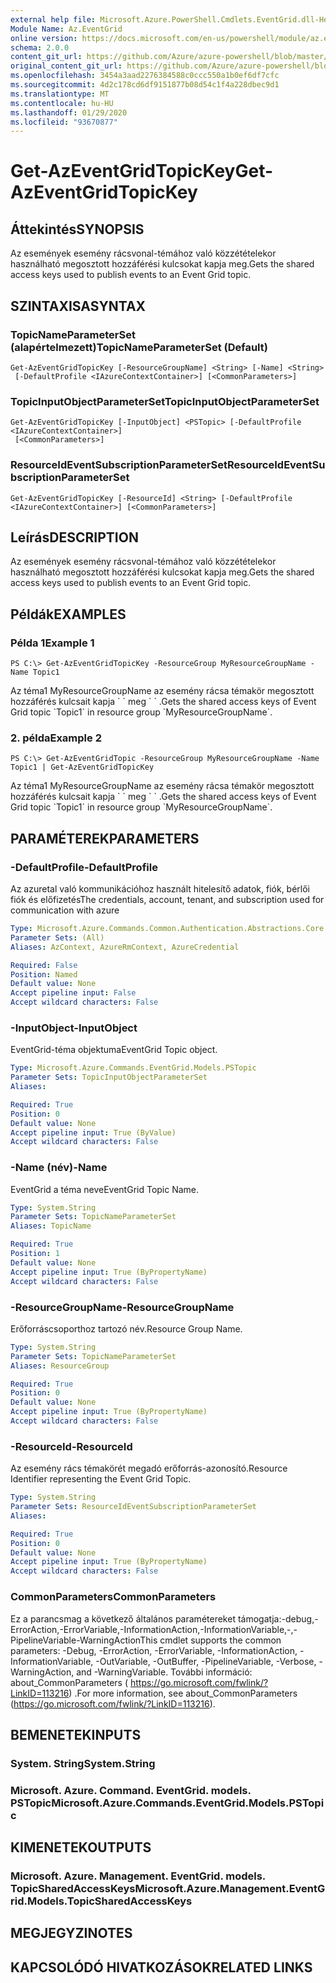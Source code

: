 ```yaml
---
external help file: Microsoft.Azure.PowerShell.Cmdlets.EventGrid.dll-Help.xml
Module Name: Az.EventGrid
online version: https://docs.microsoft.com/en-us/powershell/module/az.eventgrid/get-azeventgridtopickey
schema: 2.0.0
content_git_url: https://github.com/Azure/azure-powershell/blob/master/src/EventGrid/EventGrid/help/Get-AzEventGridTopicKey.md
original_content_git_url: https://github.com/Azure/azure-powershell/blob/master/src/EventGrid/EventGrid/help/Get-AzEventGridTopicKey.md
ms.openlocfilehash: 3454a3aad2276384588c0ccc550a1b0ef6df7cfc
ms.sourcegitcommit: 4d2c178cd6df9151877b08d54c1f4a228dbec9d1
ms.translationtype: MT
ms.contentlocale: hu-HU
ms.lasthandoff: 01/29/2020
ms.locfileid: "93670877"
---
```

# <span data-ttu-id="5757f-101">Get-AzEventGridTopicKey</span><span class="sxs-lookup"><span data-stu-id="5757f-101">Get-AzEventGridTopicKey</span></span>

## <span data-ttu-id="5757f-102">Áttekintés</span><span class="sxs-lookup"><span data-stu-id="5757f-102">SYNOPSIS</span></span>
<span data-ttu-id="5757f-103">Az események esemény rácsvonal-témához való közzétételekor használható megosztott hozzáférési kulcsokat kapja meg.</span><span class="sxs-lookup"><span data-stu-id="5757f-103">Gets the shared access keys used to publish events to an Event Grid topic.</span></span>

## <span data-ttu-id="5757f-104">SZINTAXISA</span><span class="sxs-lookup"><span data-stu-id="5757f-104">SYNTAX</span></span>

### <span data-ttu-id="5757f-105">TopicNameParameterSet (alapértelmezett)</span><span class="sxs-lookup"><span data-stu-id="5757f-105">TopicNameParameterSet (Default)</span></span>
```
Get-AzEventGridTopicKey [-ResourceGroupName] <String> [-Name] <String>
 [-DefaultProfile <IAzureContextContainer>] [<CommonParameters>]
```

### <span data-ttu-id="5757f-106">TopicInputObjectParameterSet</span><span class="sxs-lookup"><span data-stu-id="5757f-106">TopicInputObjectParameterSet</span></span>
```
Get-AzEventGridTopicKey [-InputObject] <PSTopic> [-DefaultProfile <IAzureContextContainer>]
 [<CommonParameters>]
```

### <span data-ttu-id="5757f-107">ResourceIdEventSubscriptionParameterSet</span><span class="sxs-lookup"><span data-stu-id="5757f-107">ResourceIdEventSubscriptionParameterSet</span></span>
```
Get-AzEventGridTopicKey [-ResourceId] <String> [-DefaultProfile <IAzureContextContainer>] [<CommonParameters>]
```

## <span data-ttu-id="5757f-108">Leírás</span><span class="sxs-lookup"><span data-stu-id="5757f-108">DESCRIPTION</span></span>
<span data-ttu-id="5757f-109">Az események esemény rácsvonal-témához való közzétételekor használható megosztott hozzáférési kulcsokat kapja meg.</span><span class="sxs-lookup"><span data-stu-id="5757f-109">Gets the shared access keys used to publish events to an Event Grid topic.</span></span>

## <span data-ttu-id="5757f-110">Példák</span><span class="sxs-lookup"><span data-stu-id="5757f-110">EXAMPLES</span></span>

### <span data-ttu-id="5757f-111">Példa 1</span><span class="sxs-lookup"><span data-stu-id="5757f-111">Example 1</span></span>
```
PS C:\> Get-AzEventGridTopicKey -ResourceGroup MyResourceGroupName -Name Topic1
```

<span data-ttu-id="5757f-112">Az téma1 MyResourceGroupName az esemény rácsa témakör megosztott hozzáférés kulcsait kapja \` \` meg \` \` .</span><span class="sxs-lookup"><span data-stu-id="5757f-112">Gets the shared access keys of Event Grid topic \`Topic1\` in resource group \`MyResourceGroupName\`.</span></span>

### <span data-ttu-id="5757f-113">2. példa</span><span class="sxs-lookup"><span data-stu-id="5757f-113">Example 2</span></span>
```
PS C:\> Get-AzEventGridTopic -ResourceGroup MyResourceGroupName -Name Topic1 | Get-AzEventGridTopicKey
```

<span data-ttu-id="5757f-114">Az téma1 MyResourceGroupName az esemény rácsa témakör megosztott hozzáférés kulcsait kapja \` \` meg \` \` .</span><span class="sxs-lookup"><span data-stu-id="5757f-114">Gets the shared access keys of Event Grid topic \`Topic1\` in resource group \`MyResourceGroupName\`.</span></span>

## <span data-ttu-id="5757f-115">PARAMÉTEREK</span><span class="sxs-lookup"><span data-stu-id="5757f-115">PARAMETERS</span></span>

### <span data-ttu-id="5757f-116">-DefaultProfile</span><span class="sxs-lookup"><span data-stu-id="5757f-116">-DefaultProfile</span></span>
<span data-ttu-id="5757f-117">Az azuretal való kommunikációhoz használt hitelesítő adatok, fiók, bérlői fiók és előfizetés</span><span class="sxs-lookup"><span data-stu-id="5757f-117">The credentials, account, tenant, and subscription used for communication with azure</span></span>

```yaml
Type: Microsoft.Azure.Commands.Common.Authentication.Abstractions.Core.IAzureContextContainer
Parameter Sets: (All)
Aliases: AzContext, AzureRmContext, AzureCredential

Required: False
Position: Named
Default value: None
Accept pipeline input: False
Accept wildcard characters: False
```

### <span data-ttu-id="5757f-118">-InputObject</span><span class="sxs-lookup"><span data-stu-id="5757f-118">-InputObject</span></span>
<span data-ttu-id="5757f-119">EventGrid-téma objektuma</span><span class="sxs-lookup"><span data-stu-id="5757f-119">EventGrid Topic object.</span></span>

```yaml
Type: Microsoft.Azure.Commands.EventGrid.Models.PSTopic
Parameter Sets: TopicInputObjectParameterSet
Aliases:

Required: True
Position: 0
Default value: None
Accept pipeline input: True (ByValue)
Accept wildcard characters: False
```

### <span data-ttu-id="5757f-120">-Name (név)</span><span class="sxs-lookup"><span data-stu-id="5757f-120">-Name</span></span>
<span data-ttu-id="5757f-121">EventGrid a téma neve</span><span class="sxs-lookup"><span data-stu-id="5757f-121">EventGrid Topic Name.</span></span>

```yaml
Type: System.String
Parameter Sets: TopicNameParameterSet
Aliases: TopicName

Required: True
Position: 1
Default value: None
Accept pipeline input: True (ByPropertyName)
Accept wildcard characters: False
```

### <span data-ttu-id="5757f-122">-ResourceGroupName</span><span class="sxs-lookup"><span data-stu-id="5757f-122">-ResourceGroupName</span></span>
<span data-ttu-id="5757f-123">Erőforráscsoporthoz tartozó név.</span><span class="sxs-lookup"><span data-stu-id="5757f-123">Resource Group Name.</span></span>

```yaml
Type: System.String
Parameter Sets: TopicNameParameterSet
Aliases: ResourceGroup

Required: True
Position: 0
Default value: None
Accept pipeline input: True (ByPropertyName)
Accept wildcard characters: False
```

### <span data-ttu-id="5757f-124">-ResourceId</span><span class="sxs-lookup"><span data-stu-id="5757f-124">-ResourceId</span></span>
<span data-ttu-id="5757f-125">Az esemény rács témakörét megadó erőforrás-azonosító.</span><span class="sxs-lookup"><span data-stu-id="5757f-125">Resource Identifier representing the Event Grid Topic.</span></span>

```yaml
Type: System.String
Parameter Sets: ResourceIdEventSubscriptionParameterSet
Aliases:

Required: True
Position: 0
Default value: None
Accept pipeline input: True (ByPropertyName)
Accept wildcard characters: False
```

### <span data-ttu-id="5757f-126">CommonParameters</span><span class="sxs-lookup"><span data-stu-id="5757f-126">CommonParameters</span></span>
<span data-ttu-id="5757f-127">Ez a parancsmag a következő általános paramétereket támogatja:-debug,-ErrorAction,-ErrorVariable,-InformationAction,-InformationVariable,-,-PipelineVariable-WarningAction</span><span class="sxs-lookup"><span data-stu-id="5757f-127">This cmdlet supports the common parameters: -Debug, -ErrorAction, -ErrorVariable, -InformationAction, -InformationVariable, -OutVariable, -OutBuffer, -PipelineVariable, -Verbose, -WarningAction, and -WarningVariable.</span></span> <span data-ttu-id="5757f-128">További információ: about_CommonParameters ( https://go.microsoft.com/fwlink/?LinkID=113216) .</span><span class="sxs-lookup"><span data-stu-id="5757f-128">For more information, see about_CommonParameters (https://go.microsoft.com/fwlink/?LinkID=113216).</span></span>

## <span data-ttu-id="5757f-129">BEMENETEK</span><span class="sxs-lookup"><span data-stu-id="5757f-129">INPUTS</span></span>

### <span data-ttu-id="5757f-130">System. String</span><span class="sxs-lookup"><span data-stu-id="5757f-130">System.String</span></span>

### <span data-ttu-id="5757f-131">Microsoft. Azure. Command. EventGrid. models. PSTopic</span><span class="sxs-lookup"><span data-stu-id="5757f-131">Microsoft.Azure.Commands.EventGrid.Models.PSTopic</span></span>

## <span data-ttu-id="5757f-132">KIMENETEK</span><span class="sxs-lookup"><span data-stu-id="5757f-132">OUTPUTS</span></span>

### <span data-ttu-id="5757f-133">Microsoft. Azure. Management. EventGrid. models. TopicSharedAccessKeys</span><span class="sxs-lookup"><span data-stu-id="5757f-133">Microsoft.Azure.Management.EventGrid.Models.TopicSharedAccessKeys</span></span>

## <span data-ttu-id="5757f-134">MEGJEGYZI</span><span class="sxs-lookup"><span data-stu-id="5757f-134">NOTES</span></span>

## <span data-ttu-id="5757f-135">KAPCSOLÓDÓ HIVATKOZÁSOK</span><span class="sxs-lookup"><span data-stu-id="5757f-135">RELATED LINKS</span></span>
